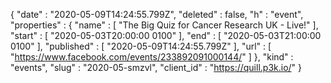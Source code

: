 {
  "date" : "2020-05-09T14:24:55.799Z",
  "deleted" : false,
  "h" : "event",
  "properties" : {
    "name" : [ "The Big Quiz for Cancer Research UK - Live!" ],
    "start" : [ "2020-05-03T20:00:00 0100" ],
    "end" : [ "2020-05-03T21:00:00 0100" ],
    "published" : [ "2020-05-09T14:24:55.799Z" ],
    "url" : [ "https://www.facebook.com/events/233892091000144/" ]
  },
  "kind" : "events",
  "slug" : "2020-05-smzvl",
  "client_id" : "https://quill.p3k.io/"
}
